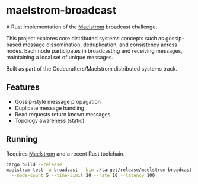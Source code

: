 # maelstrom-broadcast

A Rust implementation of the [Maelstrom](https://github.com/jepsen-io/maelstrom) broadcast challenge.

This project explores core distributed systems concepts such as gossip-based message dissemination, deduplication, and consistency across nodes. Each node participates in broadcasting and receiving messages, maintaining a local set of unique messages.

Built as part of the Codecrafters/Maelstrom distributed systems track.

## Features

- Gossip-style message propagation
- Duplicate message handling
- Read requests return known messages
- Topology awareness (static)

## Running

Requires [Maelstrom](https://github.com/jepsen-io/maelstrom) and a recent Rust toolchain.

```bash
cargo build --release
maelstrom test -w broadcast --bin ./target/release/maelstrom-broadcast \
  --node-count 5 --time-limit 20 --rate 10 --latency 100
